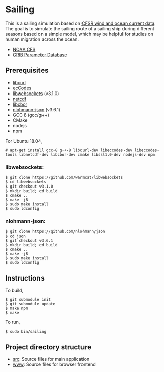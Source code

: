 # Sailing
This is a sailing simulation based on [CFSR wind and ocean current data](https://nomads.ncdc.noaa.gov/data/). The goal is to simulate the sailing route of a sailing ship during different seasons based on a simple model, which may be helpful for studies on human migration across the ocean.

* [NOAA CFS](https://www.ncdc.noaa.gov/data-access/model-data/model-datasets/climate-forecast-system-version2-cfsv2)
* [GRIB Parameter Database](https://apps.ecmwf.int/codes/grib/param-db/)

## Prerequisites

* [libcurl](https://curl.haxx.se/libcurl/)
* [ecCodes](https://confluence.ecmwf.int//display/ECC/ecCodes+Home)
* [libwebsockets](https://libwebsockets.org/) (v3.1.0)
* [netcdf](https://www.unidata.ucar.edu/software/netcdf/)
* [libcbor](https://github.com/PJK/libcbor)
* [nlohmann-json](https://github.com/nlohmann/json) (v3.6.1)
* GCC 8 (gcc/g++)
* CMake
* nodejs
* npm

For Ubuntu 18.04,
```console
# apt-get install gcc-8 g++-8 libcurl-dev libeccodes-dev libeccodes-tools libnetcdf-dev libcbor-dev cmake libssl1.0-dev nodejs-dev npm
```

### libwebsockets:
```console
$ git clone https://github.com/warmcat/libwebsockets
$ cd libwebsockets
$ git checkout v3.1.0
$ mkdir build; cd build
$ cmake ..
$ make -j8
$ sudo make install
$ sudo ldconfig
```
### nlohmann-json:
```console
$ git clone https://github.com/nlohmann/json
$ cd json
$ git checkout v3.6.1
$ mkdir build; cd build
$ cmake ..
$ make -j8
$ sudo make install
$ sudo ldconfig
```

## Instructions

To build,
```console
$ git submodule init
$ git submodule update
$ make npm
$ make
```

To run,
```console
$ sudo bin/sailing
```

## Project directory structure
* [src](src): Source files for main application
* [www](www): Source files for browser frontend
